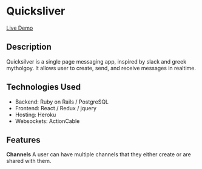 # Quicksliver 

[Live Demo](https://quicksilver1.herokuapp.com/#/)

## Description
Quicksilver is a single page messaging app, inspired by slack and greek mytholgoy. It allows user to create, send, and receive messages in realtime. 

## Technologies Used 
  * Backend: Ruby on Rails / PostgreSQL
  * Frontend: React / Redux / jquery 
  * Hosting: Heroku 
  * Websockets: ActionCable 
  
## Features 

**Channels** 
A user can have multiple channels that they either create or are shared with them. 

